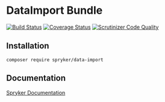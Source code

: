 # DataImport Bundle
[![Build Status](https://travis-ci.org/spryker/DataImport.svg)](https://travis-ci.org/spryker/DataImport)
[![Coverage Status](https://coveralls.io/repos/github/spryker/DataImport/badge.svg)](https://coveralls.io/github/spryker/DataImport)
[![Scrutinizer Code Quality](https://scrutinizer-ci.com/g/spryker/DataImport/badges/quality-score.png?b=master)](https://scrutinizer-ci.com/g/spryker/DataImport/?branch=master)

## Installation

```
composer require spryker/data-import
```

## Documentation

[Spryker Documentation](https://spryker.github.io)
